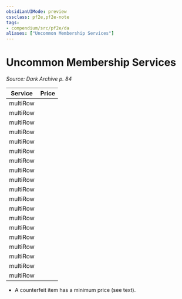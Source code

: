```yaml
---
obsidianUIMode: preview
cssclass: pf2e,pf2e-note
tags:
- compendium/src/pf2e/da
aliases: ["Uncommon Membership Services"]
---
```

# Uncommon Membership Services  
*Source: Dark Archive p. 84*  

| Service | Price |
|---------|-------|
| multiRow |  |
| multiRow |  |
| multiRow |  |
| multiRow |  |
| multiRow |  |
| multiRow |  |
| multiRow |  |
| multiRow |  |
| multiRow |  |
| multiRow |  |
| multiRow |  |
| multiRow |  |
| multiRow |  |
| multiRow |  |
| multiRow |  |
| multiRow |  |
| multiRow |  |
| multiRow |  |
| multiRow |  |

* A counterfeit item has a minimum price (see text).